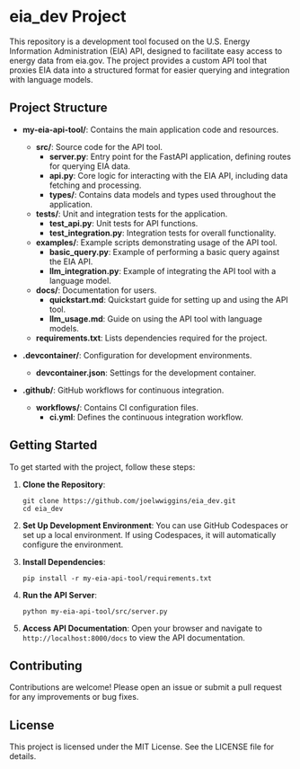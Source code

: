 # eia_dev Project

This repository is a development tool focused on the U.S. Energy Information Administration (EIA) API, designed to facilitate easy access to energy data from eia.gov. The project provides a custom API tool that proxies EIA data into a structured format for easier querying and integration with language models.

## Project Structure

- **my-eia-api-tool/**: Contains the main application code and resources.
  - **src/**: Source code for the API tool.
    - **server.py**: Entry point for the FastAPI application, defining routes for querying EIA data.
    - **api.py**: Core logic for interacting with the EIA API, including data fetching and processing.
    - **types/**: Contains data models and types used throughout the application.
  - **tests/**: Unit and integration tests for the application.
    - **test_api.py**: Unit tests for API functions.
    - **test_integration.py**: Integration tests for overall functionality.
  - **examples/**: Example scripts demonstrating usage of the API tool.
    - **basic_query.py**: Example of performing a basic query against the EIA API.
    - **llm_integration.py**: Example of integrating the API tool with a language model.
  - **docs/**: Documentation for users.
    - **quickstart.md**: Quickstart guide for setting up and using the API tool.
    - **llm_usage.md**: Guide on using the API tool with language models.
  - **requirements.txt**: Lists dependencies required for the project.

- **.devcontainer/**: Configuration for development environments.
  - **devcontainer.json**: Settings for the development container.

- **.github/**: GitHub workflows for continuous integration.
  - **workflows/**: Contains CI configuration files.
    - **ci.yml**: Defines the continuous integration workflow.

## Getting Started

To get started with the project, follow these steps:

1. **Clone the Repository**:
   ```
   git clone https://github.com/joelwwiggins/eia_dev.git
   cd eia_dev
   ```

2. **Set Up Development Environment**:
   You can use GitHub Codespaces or set up a local environment. If using Codespaces, it will automatically configure the environment.

3. **Install Dependencies**:
   ```
   pip install -r my-eia-api-tool/requirements.txt
   ```

4. **Run the API Server**:
   ```
   python my-eia-api-tool/src/server.py
   ```

5. **Access API Documentation**:
   Open your browser and navigate to `http://localhost:8000/docs` to view the API documentation.

## Contributing

Contributions are welcome! Please open an issue or submit a pull request for any improvements or bug fixes.

## License

This project is licensed under the MIT License. See the LICENSE file for details.